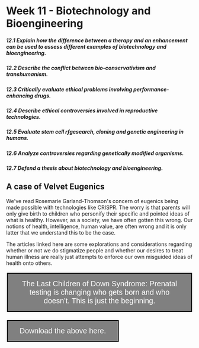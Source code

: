 # Week 11 - Biotechnology and Bioengineering

<style>
.button {
  border: 2px solid black;
  background-color: #808080;
  color: white;
  padding: 16px 32px;
  text-align: center;
  text-decoration: none;
  display: inline-block;
  font-size: 20px;
  margin: 4px 2px;
  transition-duration: 0.4s;
  cursor: pointer;
}
</style>

##### 12.1 Explain how the difference between a therapy and an enhancement can be used to assess different examples of biotechnology and bioengineering.

##### 12.2 Describe the conflict between bio-conservativism and transhumanism.

##### 12.3 Critically evaluate ethical problems involving performance-enhancing drugs.

##### 12.4 Describe ethical controversies involved in reproductive technologies.

##### 12.5 Evaluate stem cell rfgesearch, cloning and genetic engineering in humans.

##### 12.6 Analyze controversies regarding genetically modified organisms.

##### 12.7 Defend a thesis about biotechnology and bioengineering.

## A case of Velvet Eugenics

We've read Rosemarie Garland-Thomson's concern of eugenics being made possible with technologies like CRISPR. The worry is that parents will only give birth to children who personify their specific and pointed ideas of what is healthy. However, as a society, we have often gotten this wrong. Our notions of health, intelligence, human value, are often wrong and it is only latter that we understand this to be the case.

The articles linked here are some explorations and considerations regarding whether or not we do stigmatize people and whether our desires to treat human illness are really just attempts to enforce our own misguided ideas of health onto others.

<a href="https://www.theatlantic.com/facebook-instant/article/616928/" target="_blank"><button class="button">The Last Children of Down Syndrome: Prenatal testing is changing who gets born and who doesn’t. This is just the beginning.</button></a>

<a href="./resources/www.theatlantic.com.pdf" target="_blank"><button class="button">Download the above here.</button></a>


